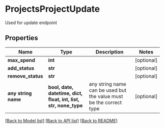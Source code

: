 # ProjectsProjectUpdate

Used for update endpoint

## Properties
Name | Type | Description | Notes
------------ | ------------- | ------------- | -------------
**max_spend** | **int** |  | [optional] 
**add_status** | **str** |  | [optional] 
**remove_status** | **str** |  | [optional] 
**any string name** | **bool, date, datetime, dict, float, int, list, str, none_type** | any string name can be used but the value must be the correct type | [optional]

[[Back to Model list]](../README.md#documentation-for-models) [[Back to API list]](../README.md#documentation-for-api-endpoints) [[Back to README]](../README.md)


